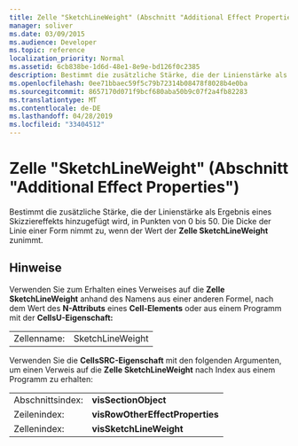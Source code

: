 ```yaml
---
title: Zelle "SketchLineWeight" (Abschnitt "Additional Effect Properties")
manager: soliver
ms.date: 03/09/2015
ms.audience: Developer
ms.topic: reference
localization_priority: Normal
ms.assetid: 6cb838be-1d6d-48e1-8e9e-bd126f0c2385
description: Bestimmt die zusätzliche Stärke, die der Linienstärke als Ergebnis eines Skizziereffekts hinzugefügt wird, in Punkten von 0 bis 50. Die Dicke der Linie einer Form nimmt zu, wenn der Wert der Zelle SketchLineWeight zunimmt.
ms.openlocfilehash: 0ee71bbaec59f5c79b72314b08478f8028b4e0ba
ms.sourcegitcommit: 8657170d071f9bcf680aba50b9c07f2a4fb82283
ms.translationtype: MT
ms.contentlocale: de-DE
ms.lasthandoff: 04/28/2019
ms.locfileid: "33404512"
---
```

# <a name="sketchlineweight-cell-additional-effect-properties-section"></a>Zelle "SketchLineWeight" (Abschnitt "Additional Effect Properties")

Bestimmt die zusätzliche Stärke, die der Linienstärke als Ergebnis eines Skizziereffekts hinzugefügt wird, in Punkten von 0 bis 50. Die Dicke der Linie einer Form nimmt zu, wenn der Wert der **Zelle SketchLineWeight** zunimmt. 
  
## <a name="remarks"></a>Hinweise

Verwenden Sie zum Erhalten eines Verweises auf die **Zelle SketchLineWeight** anhand des Namens aus einer anderen Formel, nach dem Wert des **N-Attributs** eines **Cell-Elements** oder aus einem Programm mit der **CellsU-Eigenschaft:** 
  
|||
|:-----|:-----|
| Zellenname:  <br/> | SketchLineWeight  <br/> |
   
Verwenden Sie die **CellsSRC-Eigenschaft** mit den folgenden Argumenten, um einen Verweis auf die **Zelle SketchLineWeight** nach Index aus einem Programm zu erhalten: 
  
|||
|:-----|:-----|
| Abschnittsindex:  <br/> |**visSectionObject** <br/> |
| Zeilenindex:  <br/> |**visRowOtherEffectProperties** <br/> |
| Zellenindex:  <br/> |**visSketchLineWeight** <br/> |
   


